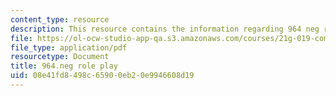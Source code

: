 ```yaml
---
content_type: resource
description: This resource contains the information regarding 964 neg role play.
file: https://ol-ocw-studio-app-qa.s3.amazonaws.com/courses/21g-019-communicating-across-cultures-spring-2005/08e41fd8498c65900eb20e9946608d19_MIT21G_019S05_negot_ex.pdf
file_type: application/pdf
resourcetype: Document
title: 964.neg role play
uid: 08e41fd8-498c-6590-0eb2-0e9946608d19
---
```

